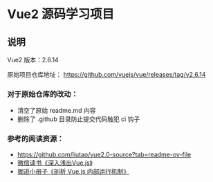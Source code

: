 # Vue2 源码学习项目

## 说明

Vue2 版本：2.6.14

原始项目仓库地址：
https://github.com/vuejs/vue/releases/tag/v2.6.14

### 对于原始仓库的改动：

- 清空了原始 readme.md 内容
- 删除了 .github 目录防止提交代码触犯 ci 钩子

### 参考的阅读资源：

- https://github.com/liutao/vue2.0-source?tab=readme-ov-file
- [微信读书《深入浅出Vue.js》](https://weread.qq.com/web/bookDetail/f8632810723f0231f86d9aa)
- [掘进小册子《剖析 Vue.js 内部运行机制》](https://juejin.cn/book/6844733705089449991)